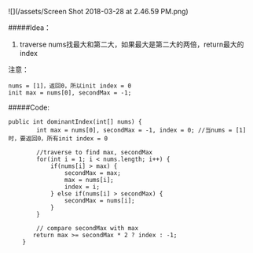 ![](/assets/Screen Shot 2018-03-28 at 2.46.59 PM.png)

#####Idea：
1. traverse nums找最大和第二大，如果最大是第二大的两倍，return最大的index

注意：
    
    nums = [1]，返回0，所以init index = 0
    init max = nums[0], secondMax = -1;
    
#####Code:


```
public int dominantIndex(int[] nums) {
        int max = nums[0], secondMax = -1, index = 0; //当nums = [1]时，要返回0，所有init index = 0
        
        //traverse to find max, secondMax
        for(int i = 1; i < nums.length; i++) {
            if(nums[i] > max) {
                secondMax = max;
                max = nums[i]; 
                index = i;
            } else if(nums[i] > secondMax) {
                secondMax = nums[i];
            }
        }
        
        // compare secondMax with max
       return max >= secondMax * 2 ? index : -1;
    }
```

